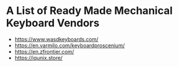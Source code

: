 # A List of Ready Made Mechanical Keyboard Vendors

* https://www.wasdkeyboards.com/
* https://en.varmilo.com/keyboardproscenium/
* https://en.zfrontier.com/
* https://iqunix.store/
